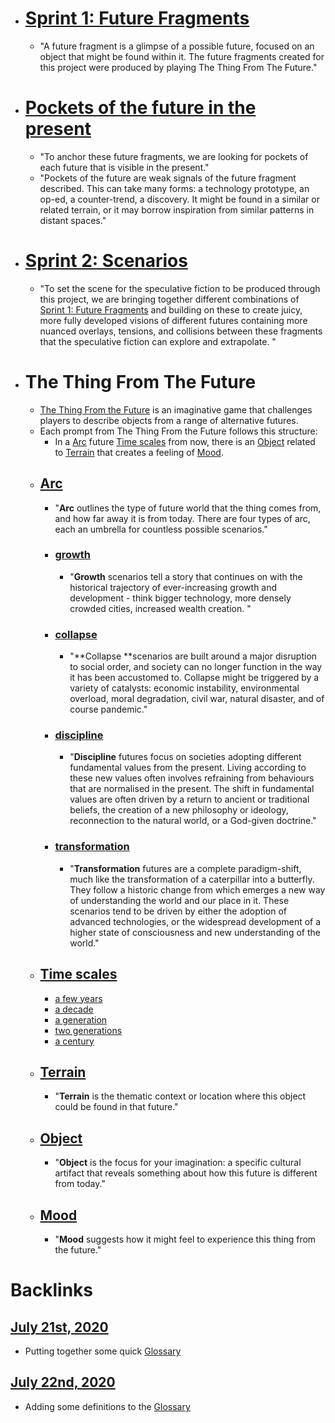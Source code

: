 - # [Sprint 1: Future Fragments](<Sprint 1: Future Fragments.md>)
    - "A future fragment is a glimpse of a possible future, focused on an object that might be found within it. The future fragments created for this project were produced by playing The Thing From The Future."
- # [Pockets of the future in the present](<Pockets of the future in the present.md>)
    - "To anchor these future fragments, we are looking for pockets of each future that is visible in the present."
    - "Pockets of the future are weak signals of the future fragment described. This can take many forms: a technology prototype, an op-ed, a counter-trend, a discovery. It might be found in a similar or related terrain, or it may borrow inspiration from similar patterns in distant spaces."
- # [Sprint 2: Scenarios](<Sprint 2: Scenarios.md>)
    - "To set the scene for the speculative fiction to be produced through this project, we are bringing together different combinations of [Sprint 1: Future Fragments](<Sprint 1: Future Fragments.md>) and building on these to create juicy, more fully developed visions of different futures containing more nuanced overlays, tensions, and collisions between these fragments that the speculative fiction can explore and extrapolate. "
- # The Thing From The Future
    - [The Thing From the Future](http://situationlab.org/project/the-thing-from-the-future/) is an imaginative game that challenges players to describe objects from a range of alternative futures.
    - Each prompt from The Thing From the Future follows this structure:
        - In a [Arc](<Arc.md>) future [Time scales](<Time scales.md>) from now, there is an [Object](<Object.md>) related to [Terrain](<Terrain.md>) that creates a feeling of [Mood](<Mood.md>).
    - ## [Arc](<Arc.md>)
        - "**Arc** outlines the type of future world that the thing comes from, and how far away it is from today. There are four types of arc, each an umbrella for countless possible scenarios."
        - ### [growth](<growth.md>)
            - "**Growth** scenarios tell a story that continues on with the historical trajectory of ever-increasing growth and development - think bigger technology, more densely crowded cities, increased wealth creation. "
        - ### [collapse](<collapse.md>)
            - "**Collapse **scenarios are built around a major disruption to social order, and society can no longer function in the way it has been accustomed to. Collapse might be triggered by a variety of catalysts: economic instability, environmental overload, moral degradation, civil war, natural disaster, and of course pandemic."
        - ### [discipline](<discipline.md>)
            - "**Discipline** futures focus on societies adopting different fundamental values from the present. Living according to these new values often involves refraining from behaviours that are normalised in the present. The shift in fundamental values are often driven by a return to ancient or traditional beliefs, the creation of a new philosophy or ideology, reconnection to the natural world, or a God-given doctrine."
        - ### [transformation](<transformation.md>)
            - "**Transformation** futures are a complete paradigm-shift, much like the transformation of a caterpillar into a butterfly. They follow a historic change from which emerges a new way of understanding the world and our place in it. These scenarios tend to be driven by either the adoption of advanced technologies, or the widespread development of a higher state of consciousness and new understanding of the world."
    - ## [Time scales](<Time scales.md>)
        - [a few years](<a few years.md>)
        - [a decade](<a decade.md>)
        - [a generation](<a generation.md>)
        - [two generations](<two generations.md>)
        - [a century](<a century.md>)
    - ## [Terrain](<Terrain.md>)
        - "**Terrain** is the thematic context or location where this object could be found in that future."
    - ## [Object](<Object.md>)
        - "**Object** is the focus for your imagination: a specific cultural artifact that reveals something about how this future is different from today."
    - ## [Mood](<Mood.md>)
        - "**Mood** suggests how it might feel to experience this thing from the future."

# Backlinks
## [July 21st, 2020](<July 21st, 2020.md>)
- Putting together some quick [Glossary](<Glossary.md>)

## [July 22nd, 2020](<July 22nd, 2020.md>)
- Adding some definitions to the [Glossary](<Glossary.md>)

